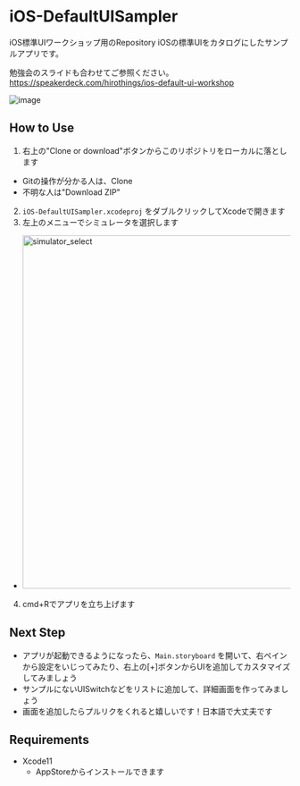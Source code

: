 # iOS-DefaultUISampler
iOS標準UIワークショップ用のRepository
iOSの標準UIをカタログにしたサンプルアプリです。

勉強会のスライドも合わせてご参照ください。  
https://speakerdeck.com/hirothings/ios-default-ui-workshop

![image](https://user-images.githubusercontent.com/5630896/67955149-76510c00-fc35-11e9-8ff9-3a2856f9fe06.png)


## How to Use
1. 右上の"Clone or download"ボタンからこのリポジトリをローカルに落とします
  * Gitの操作が分かる人は、Clone
  * 不明な人は"Download ZIP"
2. `iOS-DefaultUISampler.xcodeproj` をダブルクリックしてXcodeで開きます
3. 左上のメニューでシミュレータを選択します
  * <img width="632" alt="simulator_select" src="https://user-images.githubusercontent.com/5630896/67658934-69ff5180-f99e-11e9-830f-425516546771.png">
4. cmd+Rでアプリを立ち上げます




## Next Step
* アプリが起動できるようになったら、`Main.storyboard` を開いて、右ペインから設定をいじってみたり、右上の[+]ボタンからUIを追加してカスタマイズしてみましょう
* サンプルにないUISwitchなどをリストに追加して、詳細画面を作ってみましょう
* 画面を追加したらプルリクをくれると嬉しいです！日本語で大丈夫です

## Requirements
* Xcode11
  * AppStoreからインストールできます
